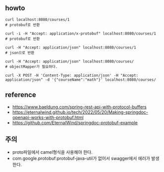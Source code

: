 ## howto

    curl localhost:8080/courses/1
    # protobuf로 반환

    curl -i -H "Accept: application/x-protobuf" localhost:8080/courses/1
    # protobuf로 반환

    curl -H "Accept: application/json" localhost:8080/courses/1
    # json으로 반환

    curl -H "Accept: application/json" localhost:8080/courses/
    # objectMapper가 필요하다.

    curl -X POST -H 'Content-Type: application/json' -H "Accept: application/json" -d '{"courseName":"math"}' localhost:8080/courses/


## reference
- https://www.baeldung.com/spring-rest-api-with-protocol-buffers
- https://eternalwind.github.io/tech/2022/05/20/Making-springdoc-openapi-works-with-protobuf.html
- https://github.com/EternalWind/springdoc-protobuf-example

## 주의 
- proto파일에서 camel형식을 사용해야 한다.
- com.google.protobuf:protobuf-java-util가 없어서 swagger에서 에러가 발생한다.
 